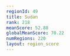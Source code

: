 ```yaml
---
regionId: 49
title: Sudan
rank: 218
meanScore: 52.88
globalMeanScore: 70.22
numRegions: 220
layout: region_score
---
```

